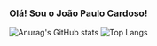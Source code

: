 ### Olá! Sou o João Paulo Cardoso!

![Anurag's GitHub stats](https://github-readme-stats.vercel.app/api?username=JoPCardoso2203&show_icons=true&theme=transparent)
![Top Langs](https://github-readme-stats.vercel.app/api/top-langs/?username=JoPCardoso2203&layout=compact&theme=transparent)
<!--
**JoPCardoso2203/JoPCardoso2203** is a ✨ _special_ ✨ repository because its `README.md` (this file) appears on your GitHub profile.

Here are some ideas to get you started:

- 🔭 I’m currently working on ...
- 🌱 I’m currently learning ...
- 👯 I’m looking to collaborate on ...
- 🤔 I’m looking for help with ...
- 💬 Ask me about ...
- 📫 How to reach me: ...
- 😄 Pronouns: ...
- ⚡ Fun fact: ...
-->
